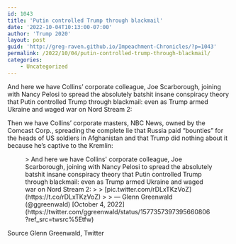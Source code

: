 ```yaml
---
id: 1043
title: 'Putin controlled Trump through blackmail'
date: '2022-10-04T10:13:00-07:00'
author: 'Trump 2020'
layout: post
guid: 'http://greg-raven.github.io/Impeachment-Chronicles/?p=1043'
permalink: /2022/10/04/putin-controlled-trump-through-blackmail/
categories:
    - Uncategorized
---
```


And here we have Collins’ corporate colleague, Joe Scarborough, joining with Nancy Pelosi to spread the absolutely batshit insane conspiracy theory that Putin controlled Trump through blackmail: even as Trump armed Ukraine and waged war on Nord Stream 2:

Then we have Collins’ corporate masters, NBC News, owned by the Comcast Corp., spreading the complete lie that Russia paid “bounties” for the heads of US soldiers in Afghanistan and that Trump did nothing about it because he’s captive to the Kremlin:

<figure class="wp-block-embed is-type-rich is-provider-twitter wp-block-embed-twitter"><div class="wp-block-embed__wrapper">> And here we have Collins' corporate colleague, Joe Scarborough, joining with Nancy Pelosi to spread the absolutely batshit insane conspiracy theory that Putin controlled Trump through blackmail: even as Trump armed Ukraine and waged war on Nord Stream 2:  
>   
>  [pic.twitter.com/rDLxTKzVoZ](https://t.co/rDLxTKzVoZ)
> 
> — Glenn Greenwald (@ggreenwald) [October 4, 2022](https://twitter.com/ggreenwald/status/1577357397395660806?ref_src=twsrc%5Etfw)

<script async="" charset="utf-8" src="https://platform.twitter.com/widgets.js"></script></div></figure>Source Glenn Greenwald, Twitter